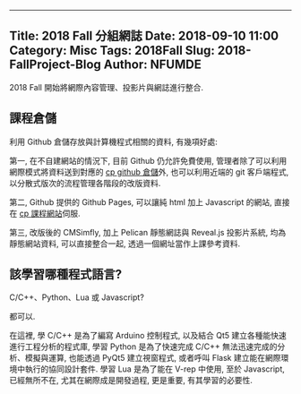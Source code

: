 ---
Title: 2018 Fall 分組網誌
Date: 2018-09-10 11:00
Category: Misc
Tags: 2018Fall
Slug: 2018-FallProject-Blog
Author: NFUMDE
----

2018 Fall 開始將網際內容管理、投影片與網誌進行整合.

<!-- PELICAN_END_SUMMARY -->

課程倉儲
----

利用 Github 倉儲存放與計算機程式相關的資料, 有幾項好處:

第一, 在不自建網站的情況下, 目前 Github 仍允許免費使用, 管理者除了可以利用網際模式將資料送到對應的 [cp github 倉儲]外, 也可以利用近端的 git 客戶端程式, 以分散式版次的流程管理各階段的改版資料.

第二, Github 提供的 Github Pages, 可以讓純 html 加上 Javascript 的網站, 直接在 [cp 課程網站]伺服.

第三, 改版後的 CMSimfly, 加上 Pelican 靜態網誌與 Reveal.js 投影片系統, 均為靜態網站資料, 可以直接整合一起, 透過一個網址當作上課參考資料.

[cp github 倉儲]: https://github.com/mdecourse/cp2018
[cp 課程網站]: https://mdecourse.github.io/cp2018/

該學習哪種程式語言?
----

C/C++、Python、Lua 或 Javascript?

都可以.

在這裡, 學 C/C++ 是為了編寫 Arduino 控制程式, 以及結合 Qt5 建立各種能快速進行工程分析的程式庫, 學習 Python 是為了快速完成 C/C++ 無法迅速完成的分析、模擬與運算, 也能透過 PyQt5 建立視窗程式, 或者呼叫 Flask 建立能在網際環境中執行的協同設計套件. 學習 Lua 是為了能在 V-rep 中使用, 至於 Javascript, 已經無所不在, 尤其在網際成是開發過程, 更是重要, 有其學習的必要性.


